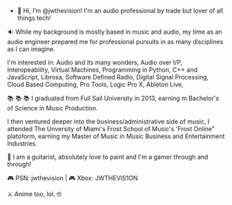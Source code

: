 - 👋 Hi, I’m @jwthevision!
I'm an audio professional by trade but lover of all things tech!

🔉 While my background is mostly based in music and audio, my time as an audio engineer prepared me
for professional pursuits in as many disciplines as I can imagine.

I'm interested in:
Audio and its many wonders,
Audio over I/P,
Interopeability,
Virtual Machines,
Programming in Python, C++ and JavaScript,
Librosa,
Software Defined Radio,
Digital Signal Processing,
Cloud Based Computing,
Pro Tools,
Logic Pro X,
Ableton Live,

📚 📚 📚
I graduated from Full Sail University in 2013, earning m Bachelor's of Science in Music Production.

I then ventured deeper into the business/administrative side of music,
I attended The Unversity of Miami's Frost School of Music's 'Frost Online" platoform,
earning my Master of Music in Music Business and Entertainment Industries.

🎸
I am a guitarist, absolutely love to paint and I'm a gamer through and through!

🎮 PSN: jwthevision | 🎮 Xbox: JWTHEVIS1ON

⚔️ Anime too, lol. :nerd_face:
